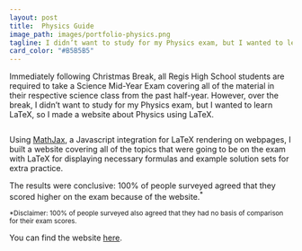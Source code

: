 ```yaml
---
layout: post
title:  Physics Guide
image_path: images/portfolio-physics.png
tagline: I didn’t want to study for my Physics exam, but I wanted to learn LaTeX, so I made this instead
card_color: "#B5B5B5"
---
```


Immediately following Christmas Break, all Regis High School students are required to take a Science Mid-Year Exam covering all of the material in their respective science class from the past half-year. However, over the break, I didn’t want to study for my Physics exam, but I wanted to learn LaTeX, so I made a website about Physics using LaTeX.

<img src="">

Using [MathJax][mathjax-website], a Javascript integration for LaTeX rendering on webpages, I built a website covering all of the topics that were going to be on the exam with LaTeX for displaying necessary formulas and example solution sets for extra practice.

The results were conclusive: 100% of people surveyed agreed that they scored higher on the exam because of the website.<sup>*</sup>

<sup>*Disclaimer: 100% of people surveyed also agreed that they had no basis of comparison for their exam scores.</sup>

You can find the website [here][physics-midyear-guide].

[mathjax-website]:       https://www.mathjax.org/
[physics-midyear-guide]: http://zacharyespiritu.com/physics-midyear
